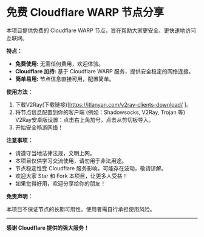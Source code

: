 # 免费 Cloudflare WARP 节点分享

本项目提供免费的 Cloudflare WARP 节点，旨在帮助大家更安全、更快速地访问互联网。

**特点：**

*   **免费使用:** 无需任何费用，欢迎体验。
*   **Cloudflare 加持:** 基于 Cloudflare WARP 服务，提供安全稳定的网络连接。
*   **简单易用:** 节点信息直接可用，配置简单。

**使用方法：**

1.  下载V2Ray(下载链接)[https://itlanyan.com/v2ray-clients-download/ ]。
2.  将节点信息配置到你的客户端 (例如：Shadowsocks, V2Ray, Trojan 等)
     V2Ray安卓版设置：点击右上角加号，点击从剪切板导入。
4.  开始安全畅游网络！

**注意事项：**

*   请遵守当地法律法规，文明上网。
*   本项目仅供学习交流使用，请勿用于非法用途。
*   节点稳定性受 Cloudflare 服务影响，可能存在波动，敬请谅解。
*   欢迎大家 Star 和 Fork 本项目，让更多人受益！
*   如果觉得好用，欢迎分享给你的朋友！

**免责声明：**

本项目不保证节点的长期可用性。使用者需自行承担使用风险。

---

**感谢 Cloudflare 提供的强大服务！**
